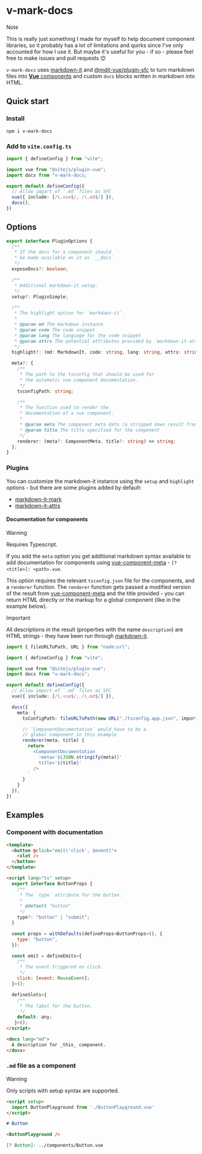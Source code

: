 # v-mark-docs

> [!NOTE]
> This is really just something I made for myself to help document component libraries, so it probably has a lot of limitations and quirks since I've only accounted for how I use it. But maybe it's useful for you - if so - please feel free to make issues and pull requests 😊

`v-mark-docs` uses [markdown-it](https://github.com/markdown-it/markdown-it) and [@mdit-vue/plugin-sfc](https://github.com/mdit-vue/mdit-vue/tree/main/packages/plugin-sfc) to turn markdown files into [**Vue** components](https://vuejs.org/guide/scaling-up/sfc.html) and custom `docs` blocks written in markdown into HTML.

## Quick start

### Install

```
npm i v-mark-docs
```

### Add to `vite.config.ts`

```ts
import { defineConfig } from "vite";

import vue from "@vitejs/plugin-vue";
import docs from "v-mark-docs;

export default defineConfig({
  // Allow import of `.md` files as SFC
  vue({ include: [/\.vue$/, /\.md$/] }),
  docs(),
})
```

## Options

```ts
export interface PluginOptions {
  /**
   * If the docs for a component should
   * be made available on it as `__docs`.
   */
  exposeDocs?: boolean;

  /**
   * Additional markdown-it setup.
   */
  setup?: PluginSimple;

  /**
   * The highlight option for `markdown-it`.
   *
   * @param md The markdown instance
   * @param code The code snippet
   * @param lang The language for the code snippet
   * @param attrs The potential attributes provided by `markdown-it-attrs`
   */
  highlight?: (md: MarkdownIt, code: string, lang: string, attrs: string) => string;

  meta?: {
    /**
     * The path to the tsconfig that should be used for
     * the automatic vue component documentation.
     */
    tsconfigPath: string;

    /**
     * The function used to render the
     * documentation of a vue component.
     *
     * @param meta The component meta data (a stripped down result from `vue-component-meta`)
     * @param title The title specified for the component
     */
    renderer: (meta?: ComponentMeta, title?: string) => string;
  };
}
```

### Plugins

You can customize the markdown-it instance using the `setup` and `highlight` options - but there are some plugins added by default:

- [markdown-it-mark](https://github.com/markdown-it/markdown-it-mark)
- [markdown-it-attrs](https://github.com/arve0/markdown-it-attrs)

#### Documentation for components

> [!WARNING]
> Requires Typescript.

If you add the `meta` option you get additional markdown syntax available to add documentation for components using [vue-component-meta](https://www.npmjs.com/package/vue-component-meta) - `[?<title>]: <path>.vue`.

This option requires the relevant `tsconfig.json` file for the components, and a `renderer` function. The `renderer` function gets passed a modified version of the result from [vue-component-meta](https://www.npmjs.com/package/vue-component-meta) and the title provided - you can return HTML directly or the markup for a global component (like in the example below).

> [!IMPORTANT]
> All descriptions in the result (properties with the name `description`) are HTML strings - they have been run through [markdown-it](https://github.com/markdown-it/markdown-it).

```ts
import { fileURLToPath, URL } from "node:url";

import { defineConfig } from "vite";

import vue from "@vitejs/plugin-vue";
import docs from "v-mark-docs";

export default defineConfig({
  // Allow import of `.md` files as SFC
  vue({ include: [/\.vue$/, /\.md$/] }),

  docs({
    meta: {
      tsConfigPath: fileURLToPath(new URL("./tsconfig.app.json", import.meta.url)),

      // `ComponentDocumentation` would have to be a
      // global component in this example
      renderer(meta, title) {
        return `
          <ComponentDocumentation
            :meta='${JSON.stringify(meta)}'
            title='${title}'
          />
        `
      }
    }
  }),
})
```

## Examples

### Component with documentation

<!-- prettier-ignore -->
```html
<template>
  <button @click="emit('click', $event)">
    <slot />
  </button>
</template>

<script lang="ts" setup>
  export interface ButtonProps {
    /**
     * The `type` attribute for the button.
     *
     * @default "button"
     */
    type?: "button" | "submit";
  }

  const props = withDefaults(defineProps<ButtonProps>(), {
    type: "button",
  });

  const emit = defineEmits<{
    /**
     * The event triggered on click.
     */
    click: [event: MouseEvent];
  }>();

  defineSlots<{
    /**
     * The label for the button.
     */
    default: any;
   }>();
</script>

<docs lang="md">
  A description for _this_ component.
</docs>
```

### `.md` file as a component

> [!WARNING]
> Only scripts with setup syntax are supported.

```md
<script setup>
  import ButtonPlayground from './ButtonPlayground.vue'
</script>

# Button

<ButtonPlayground />

[? Button]: ../components/Button.vue
```

